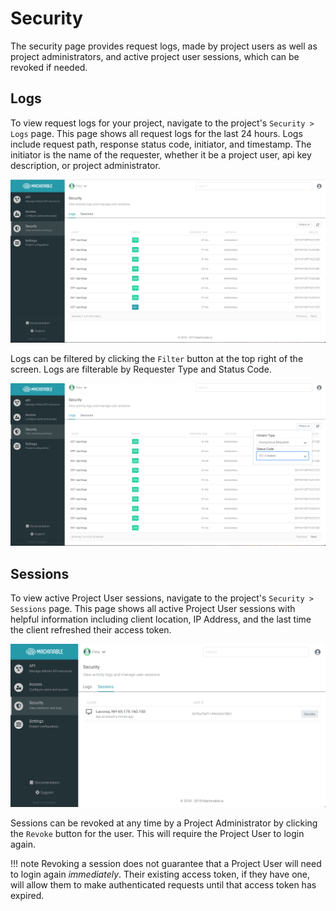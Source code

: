 # Security

The security page provides request logs, made by project users as well as project administrators, and active project user sessions, which can be revoked if needed.

## Logs

To view request logs for your project, navigate to the project's `Security > Logs` page. This page shows all request logs for the last 24 hours. Logs include request path, response status code, initiator, and timestamp. The initiator is the name of the requester, whether it be a project user, api key description, or project administrator.

![logs](../img/security_logs.png "Request Logs")

Logs can be filtered by clicking the `Filter` button at the top right of the screen. Logs are filterable by Requester Type and Status Code.

![filtered logs](../img/logs_filtered.png "Request Logs - Filtered")

## Sessions

To view active Project User sessions, navigate to the project's `Security > Sessions` page. This page shows all active Project User sessions with helpful information including client location, IP Address, and the last time the client refreshed their access token. 

![sessions](../img/security_sessions.png "Project User Sessions")

Sessions can be revoked at any time by a Project Administrator by clicking the `Revoke` button for the user. This will require the Project User to login again.

!!! note
    Revoking a session does not guarantee that a Project User will need to login again *immediately*. Their existing access token, if they have one, will allow them to make authenticated requests until that access token has expired.

<br/>